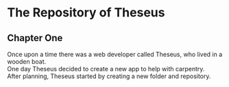 # The Repository of Theseus

## Chapter One

Once upon a time there was a web developer called Theseus, who lived in a wooden boat.  
One day Theseus decided to create a new app to help with carpentry.  
After planning, Theseus started by creating a new folder and repository.  
